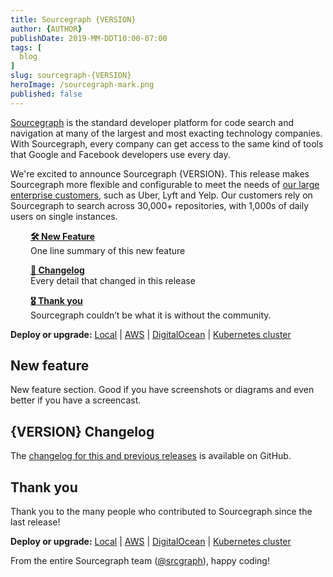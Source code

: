 ```yaml
---
title: Sourcegraph {VERSION}
author: {AUTHOR}
publishDate: 2019-MM-DDT10:00-07:00
tags: [
  blog
]
slug: sourcegraph-{VERSION}
heroImage: /sourcegraph-mark.png
published: false
---
```


<!-- CONTENT TEMPLATES --

Vimeo embed

<p class="container">
  <div style="padding:56.25% 0 0 0;position:relative;">
    <iframe src="https://player.vimeo.com/video/{ID}?color=0CB6F4&amp;title=0&amp;byline=" style="position:absolute;top:0;left:0;width:100%;height:100%;" frameborder="0" webkitallowfullscreen="" mozallowfullscreen="" allowfullscreen=""></iframe>
  </div>
  <p style="text-align: center"><a href="https://vimeo.com/{ID}" target="_blank">View on Vimeo</a></p>
</p>
-->

[Sourcegraph](https://about.sourcegraph.com/) is the standard developer platform for code search and navigation at many of the largest and most exacting technology companies. With Sourcegraph, every company can get access to the same kind of tools that Google and Facebook developers use every day.

We're excited to announce Sourcegraph {VERSION}. This release makes Sourcegraph more flexible and configurable to meet the needs of [our large enterprise customers](https://about.sourcegraph.com/), such as Uber, Lyft and Yelp. Our customers rely on Sourcegraph to search across 30,000+ repositories, with 1,000s of daily users on single instances.

<div style="padding-left: 2rem">

[**🛠️ New Feature**](#new-feature)<br />
One line summary of this new feature

[**📝 Changelog**](#changelog)<br />
Every detail that changed in this release

[**🎖️ Thank you**](#thank-you)<br />
Sourcegraph couldn’t be what it is without the community.

</div>

**Deploy or upgrade:** [Local](https://docs.sourcegraph.com/#quickstart-guide) | [AWS](https://github.com/sourcegraph/deploy-sourcegraph-aws) | [DigitalOcean](https://marketplace.digitalocean.com/apps/sourcegraph?action=deploy&refcode=48dfb3ccb51c) | [Kubernetes cluster](https://github.com/sourcegraph/deploy-sourcegraph)

## New feature

New feature section. Good if you have screenshots or diagrams and even better if you have a screencast.

## {VERSION} Changelog

<!--
  Copy and paste the changelog for this release here and link, and replace the `{VERSION}` placeholder in the below changelog link.
-->

The [changelog for this and previous releases](https://github.com/sourcegraph/sourcegraph/blob/master/CHANGELOG.md#{VERSION}) is available on GitHub.

## Thank you

Thank you to the many people who contributed to Sourcegraph since the last release!

<!--
  Generate the list of people who contributed to this release (created issues) by copying the output from bin/generate_contributors.go:

  Usage: GO111MODULE=on go run bin/generate_contributors.go
-->

**Deploy or upgrade:** [Local](https://docs.sourcegraph.com/#quickstart-guide) | [AWS](https://github.com/sourcegraph/deploy-sourcegraph-aws) | [DigitalOcean](https://marketplace.digitalocean.com/apps/sourcegraph?action=deploy&refcode=48dfb3ccb51c) | [Kubernetes cluster](https://github.com/sourcegraph/deploy-sourcegraph)

From the entire Sourcegraph team ([@srcgraph](https://twitter.com/srcgraph)), happy coding!
